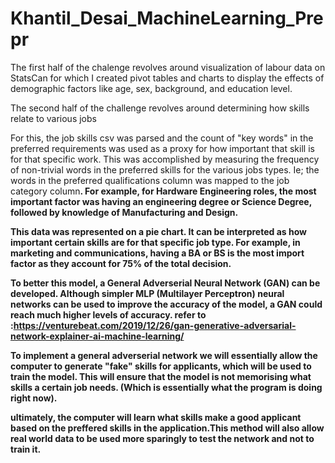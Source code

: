 # Khantil_Desai_MachineLearning_Prepr

The first half of the chalenge revolves around visualization of labour data on StatsCan for which I created pivot tables and charts to display the effects of demographic factors like age, sex, background, and education level.

The second half of the challenge revolves around determining how skills relate to various jobs

For this, the job skills csv was parsed and the count of "key words" in the preferred requirements was used as a proxy for how important that skill is for that specific work. This was accomplished by measuring the frequency of non-trivial words in the preferred skills for the various jobs types. Ie; the words in the </b>preferred qualifications column was mapped to the job category column<b>. For example, for Hardware Engineering roles, the most important factor was having an engineering degree or Science Degree, followed by knowledge of Manufacturing and Design.

This data was represented on a pie chart. It can be interpreted as how important certain skills are for that specific job type. For example, in marketing and communications, having a BA or BS is the most import factor as they account for 75% of the total decision.

To better this model, a General Adverserial Neural Network (GAN) can be developed. Although simpler MLP (Multilayer Perceptron) neural networks can be used to improve the accuracy of the model, a GAN could reach much higher levels of accuracy. 
refer to :https://venturebeat.com/2019/12/26/gan-generative-adversarial-network-explainer-ai-machine-learning/

To implement a general adverserial network we will essentially allow the computer to generate "fake" skills for applicants, which will be used to train the model. This will ensure that the model is not memorising what skills a certain job needs. (Which is essentially what the program is doing right now). 

ultimately, the computer will learn what skills make a good applicant based on the preffered skills in the application.This method will also allow real world data to be used more sparingly to test the network and not to train it. 
